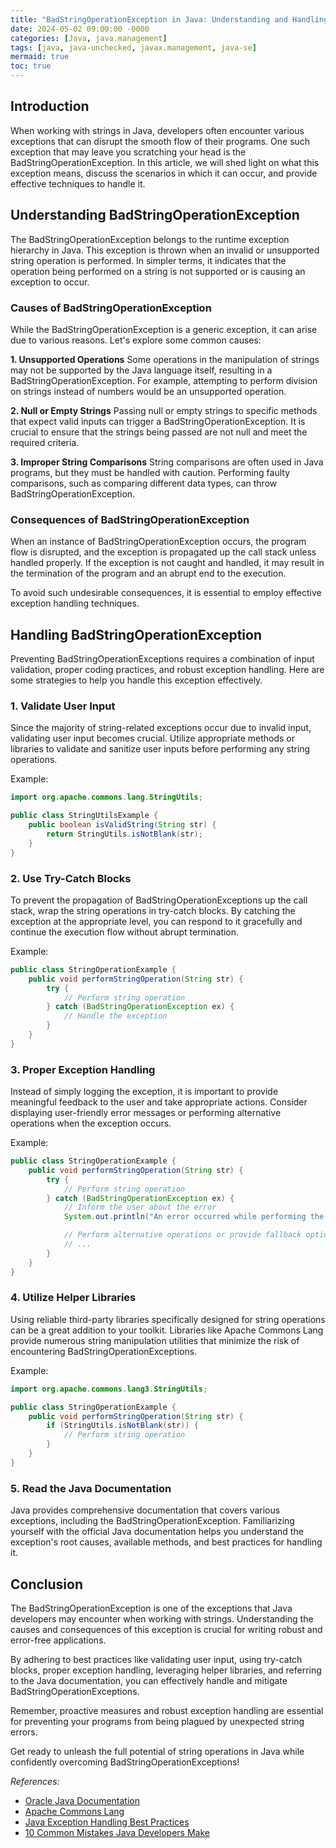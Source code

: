 ```yaml
---
title: "BadStringOperationException in Java: Understanding and Handling String Operations"
date: 2024-05-02 09:00:00 -0000
categories: [Java, java.management]
tags: [java, java-unchecked, javax.management, java-se]
mermaid: true
toc: true
---
```




## Introduction

When working with strings in Java, developers often encounter various exceptions that can disrupt the smooth flow of their programs. One such exception that may leave you scratching your head is the BadStringOperationException. In this article, we will shed light on what this exception means, discuss the scenarios in which it can occur, and provide effective techniques to handle it.

## Understanding BadStringOperationException

The BadStringOperationException belongs to the runtime exception hierarchy in Java. This exception is thrown when an invalid or unsupported string operation is performed. In simpler terms, it indicates that the operation being performed on a string is not supported or is causing an exception to occur.

### Causes of BadStringOperationException

While the BadStringOperationException is a generic exception, it can arise due to various reasons. Let's explore some common causes:

**1. Unsupported Operations**
Some operations in the manipulation of strings may not be supported by the Java language itself, resulting in a BadStringOperationException. For example, attempting to perform division on strings instead of numbers would be an unsupported operation.

**2. Null or Empty Strings**
Passing null or empty strings to specific methods that expect valid inputs can trigger a BadStringOperationException. It is crucial to ensure that the strings being passed are not null and meet the required criteria.

**3. Improper String Comparisons**
String comparisons are often used in Java programs, but they must be handled with caution. Performing faulty comparisons, such as comparing different data types, can throw BadStringOperationException.

### Consequences of BadStringOperationException

When an instance of BadStringOperationException occurs, the program flow is disrupted, and the exception is propagated up the call stack unless handled properly. If the exception is not caught and handled, it may result in the termination of the program and an abrupt end to the execution.

To avoid such undesirable consequences, it is essential to employ effective exception handling techniques.

## Handling BadStringOperationException

Preventing BadStringOperationExceptions requires a combination of input validation, proper coding practices, and robust exception handling. Here are some strategies to help you handle this exception effectively.

### 1. Validate User Input

Since the majority of string-related exceptions occur due to invalid input, validating user input becomes crucial. Utilize appropriate methods or libraries to validate and sanitize user inputs before performing any string operations.

Example:

```java
import org.apache.commons.lang.StringUtils;

public class StringUtilsExample {
    public boolean isValidString(String str) {
        return StringUtils.isNotBlank(str);
    }
}
```

### 2. Use Try-Catch Blocks

To prevent the propagation of BadStringOperationExceptions up the call stack, wrap the string operations in try-catch blocks. By catching the exception at the appropriate level, you can respond to it gracefully and continue the execution flow without abrupt termination.

Example:

```java
public class StringOperationExample {
    public void performStringOperation(String str) {
        try {
            // Perform string operation
        } catch (BadStringOperationException ex) {
            // Handle the exception
        }
    }
}
```

### 3. Proper Exception Handling

Instead of simply logging the exception, it is important to provide meaningful feedback to the user and take appropriate actions. Consider displaying user-friendly error messages or performing alternative operations when the exception occurs.

Example:

```java
public class StringOperationExample {
    public void performStringOperation(String str) {
        try {
            // Perform string operation
        } catch (BadStringOperationException ex) {
            // Inform the user about the error
            System.out.println("An error occurred while performing the string operation.");

            // Perform alternative operations or provide fallback options
            // ...
        }
    }
}
```

### 4. Utilize Helper Libraries

Using reliable third-party libraries specifically designed for string operations can be a great addition to your toolkit. Libraries like Apache Commons Lang provide numerous string manipulation utilities that minimize the risk of encountering BadStringOperationExceptions.

Example:

```java
import org.apache.commons.lang3.StringUtils;

public class StringOperationExample {
    public void performStringOperation(String str) {
        if (StringUtils.isNotBlank(str)) {
            // Perform string operation
        }
    }
}
```

### 5. Read the Java Documentation

Java provides comprehensive documentation that covers various exceptions, including the BadStringOperationException. Familiarizing yourself with the official Java documentation helps you understand the exception's root causes, available methods, and best practices for handling it.

## Conclusion

The BadStringOperationException is one of the exceptions that Java developers may encounter when working with strings. Understanding the causes and consequences of this exception is crucial for writing robust and error-free applications.

By adhering to best practices like validating user input, using try-catch blocks, proper exception handling, leveraging helper libraries, and referring to the Java documentation, you can effectively handle and mitigate BadStringOperationExceptions.

Remember, proactive measures and robust exception handling are essential for preventing your programs from being plagued by unexpected string errors.

Get ready to unleash the full potential of string operations in Java while confidently overcoming BadStringOperationExceptions!

*References:*
- [Oracle Java Documentation](https://docs.oracle.com/en/java/javase/14/docs/api/java.base/java/lang/String.html)
- [Apache Commons Lang](https://commons.apache.org/proper/commons-lang/)
- [Java Exception Handling Best Practices](https://www.geeksforgeeks.org/exception-handling-best-practices-java/)
- [10 Common Mistakes Java Developers Make](https://www.plutora.com/blog/10-common-mistakes-java-developers-make)
